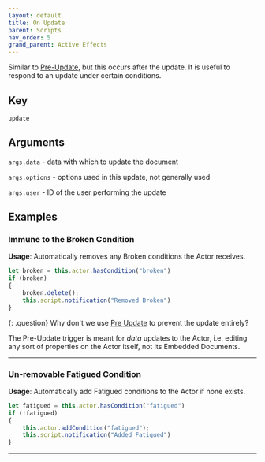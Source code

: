 ```yaml
---
layout: default
title: On Update
parent: Scripts
nav_order: 5
grand_parent: Active Effects
---
```


Similar to [Pre-Update](./preUpdate), but this occurs after the update. It is useful to respond to an update under certain conditions. 

## Key

`update`

## Arguments 

`args.data` - data with which to update the document

`args.options` - options used in this update, not generally used

`args.user` - ID of the user performing the update

## Examples

### Immune to the Broken Condition

**Usage**: Automatically removes any Broken conditions the Actor receives.

```js
let broken = this.actor.hasCondition("broken")
if (broken)
{
    broken.delete();
    this.script.notification("Removed Broken")
}
```

{: .question}
Why don't we use [Pre Update](./preUpdate) to prevent the update entirely?

The Pre-Update trigger is meant for *data* updates to the Actor, i.e. editing any sort of properties on the Actor itself, not its Embedded Documents.

---

### Un-removable Fatigued Condition

**Usage**: Automatically add Fatigued conditions to the Actor if none exists.

```js
let fatigued = this.actor.hasCondition("fatigued")
if (!fatigued)
{
    this.actor.addCondition("fatigued");
    this.script.notification("Added Fatigued")
}
```

---